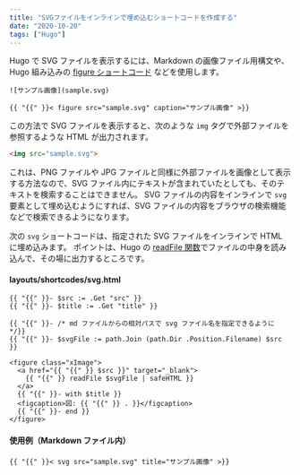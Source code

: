 ```yaml
---
title: "SVGファイルをインラインで埋め込むショートコードを作成する"
date: "2020-10-20"
tags: ["Hugo"]
---
```


Hugo で SVG ファイルを表示するには、Markdown の画像ファイル用構文や、Hugo 組み込みの [figure ショートコード](https://gohugo.io/content-management/shortcodes/#figure) などを使用します。

```
![サンプル画像](sample.svg)

{{ "{{" }}< figure src="sample.svg" caption="サンプル画像" >}}
```

この方法で SVG ファイルを表示すると、次のような `img` タグで外部ファイルを参照するような HTML が出力されます。

```html
<img src="sample.svg">
```

これは、PNG ファイルや JPG ファイルと同様に外部ファイルを画像として表示する方法なので、SVG ファイル内にテキストが含まれていたとしても、そのテキストを検索することはできません。
SVG ファイルの内容をインラインで `svg` 要素として埋め込むようにすれば、SVG ファイルの内容をブラウザの検索機能などで検索できるようになります。

次の `svg` ショートコードは、指定された SVG ファイルをインラインで HTML に埋め込みます。
ポイントは、Hugo の [readFile 関数](https://gohugo.io/functions/readfile/)でファイルの中身を読み込んで、その場に出力するところです。

#### layouts/shortcodes/svg.html

```
{{ "{{" }}- $src := .Get "src" }}
{{ "{{" }}- $title := .Get "title" }}

{{ "{{" }}- /* md ファイルからの相対パスで svg ファイル名を指定できるように */}}
{{ "{{" }}- $svgFile := path.Join (path.Dir .Position.Filename) $src }}

<figure class="xImage">
  <a href="{{ "{{" }} $src }}" target="_blank">
    {{ "{{" }} readFile $svgFile | safeHTML }}
  </a>
  {{ "{{" }}- with $title }}
  <figcaption>図: {{ "{{" }} . }}</figcaption>
  {{ "{{" }}- end }}
</figure>
```

#### 使用例（Markdown ファイル内）

```
{{ "{{" }}< svg src="sample.svg" title="サンプル画像" >}}
```


